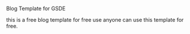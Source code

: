 
Blog Template for GSDE

this is a free blog template for free use anyone can use this template for free.


